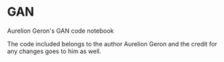 # GAN
Aurelion Geron's GAN code notebook

The code included belongs to the author Aurelion Geron and the credit for any changes goes to him as well.
